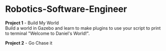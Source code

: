 # Robotics-Software-Engineer

<b>Project 1</b> - Build My World</br>
	Build a world in Gazebo and learn to make plugins to use your script to print to terminal "Welcome to Daniel's World!".</br>

<b>Project 2</b> - Go Chase it </br>
  
  

